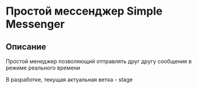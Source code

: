 # Простой мессенджер Simple Messenger

## Описание
Простой менеджер позволяющий отправлять друг другу сообщения в режиме реального времени

В разработке, текущая актуальная ветка - stage
